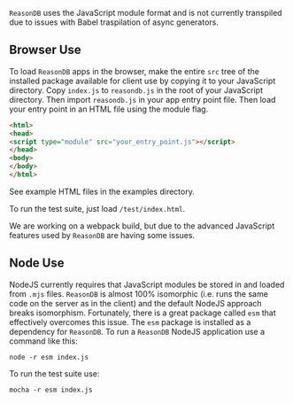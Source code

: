 `ReasonDB` uses the JavaScript module format and is not currently transpiled due to issues with Babel traspilation of async generators. 

## Browser Use

To load `ReasonDB` apps in the browser, make the entire `src` tree of the installed package available for client use by copying it to your JavaScript directory. Copy `index.js` to `reasondb.js` in the root of your JavaScript directory. Then import `reasondb.js` in your app entry point file. Then load your entry point in an HTML file using the module flag. 


```html
<html>
<head>
<script type="module" src="your_entry_point.js"></script>
</head>
<body>
</body>
</html>
```

See example HTML files in the examples directory.

To run the test suite, just load `/test/index.html`.


We are working on a webpack build, but due to the advanced JavaScript features used by `ReasonDB` are having some issues.


## Node Use

NodeJS currently requires that JavaScript modules be stored in and loaded from `.mjs` files. `ReasonDB` is almost 100% isomorphic (i.e. runs the same code on the server as in the client) and the default NodeJS approach breaks isomorphism. Fortunately, there is a great package called `esm` that effectively overcomes this issue. The `esm` package is installed as a dependency for `ReasonDB`. To run a `ReasonDB` NodeJS application use a command like this:

```
node -r esm index.js
```

To run the test suite use:

```
mocha -r esm index.js
```